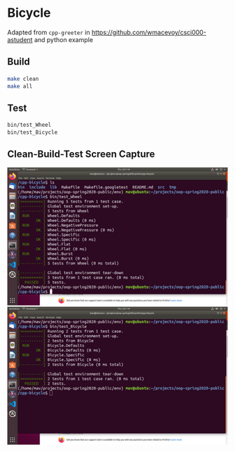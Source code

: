 # Bicycle

Adapted from `cpp-greeter` in https://github.com/wmacevoy/csci000-astudent
and python example

## Build

```bash
make clean
make all
```

## Test

```bash
bin/test_Wheel
bin/test_Bicycle
```

## Clean-Build-Test Screen Capture


![wheel-test.png](wheel-test.png)
![bicycle-test.png](bicycle-test.png)

